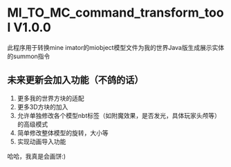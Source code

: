 # MI_TO_MC_command_transform_tool V1.0.0
此程序用于转换mine imator的miobject模型文件为我的世界Java版生成展示实体的summon指令

## 未来更新会加入功能（不鸽的话）
1. 更多我的世界方块的适配
2. 更多3D方块的加入
3. 允许单独修改各个模型nbt标签（如附魔效果，是否发光，具体玩家头颅等）的高级模式
4. 简单修改整体模型的旋转，大小等
5. 实现动画导入功能

哈哈，我真是会画饼:)

